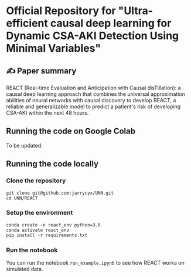 # Official Repository for "Ultra-efficient causal deep learning for Dynamic CSA-AKI Detection Using Minimal Variables"


## ✍️ Paper summary

REACT (Real-time Evaluation and Anticipation with Causal disTillation): a causal deep learning approach that
combines the universal approximation abilities of neural networks with
causal discovery to develop REACT, a reliable and generalizable
model to predict a patient's risk of developing CSA-AKI within the next
48 hours.


## Running the code on Google Colab

To be updated.

## Running the code locally

### Clone the repository

```
git clone git@github.com:jarrycyx/UNN.git
cd UNN/REACT
```

### Setup the environment

```
conda create -n react_env python=3.8
conda activate react_env
pip install -r requirements.txt
```

### Run the notebook

You can run the notebook `run_example.ipynb` to see how REACT works on simulated data.